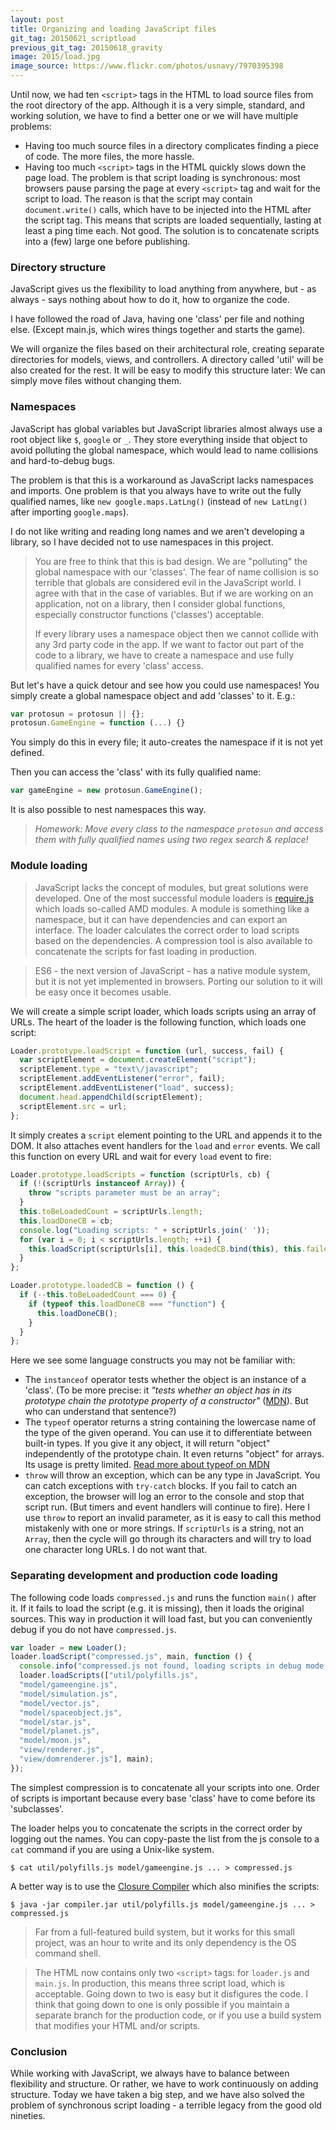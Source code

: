 ```yaml
---
layout: post
title: Organizing and loading JavaScript files
git_tag: 20150621_scriptload
previous_git_tag: 20150618_gravity
image: 2015/load.jpg
image_source: https://www.flickr.com/photos/usnavy/7970395398
---
```


Until now, we had ten `<script>` tags in the HTML to load source files from the root directory of the app. Although it is a very simple, standard, and working solution, we have to find a better one or we will have multiple problems:

- Having too much source files in a directory complicates finding a piece of code. The more files, the more hassle.
- Having too much `<script>` tags in the HTML quickly slows down the page load. The problem is that script loading is synchronous: most browsers pause parsing the page at every `<script>` tag and wait for the script to load. The reason is that the script may contain `document.write()` calls, which have to be injected into the HTML after the script tag. This means that scripts are loaded sequentially, lasting at least a ping time each. Not good. The solution is to concatenate scripts into a (few) large one before publishing.

### Directory structure

JavaScript gives us the flexibility to load anything from anywhere, but - as always - says nothing about how to do it, how to organize the code.

I have followed the road of Java, having one 'class' per file and nothing else. (Except main.js, which wires things together and starts the game).

We will organize the files based on their architectural role, creating separate directories for models, views, and controllers. A directory called 'util' will be also created for the rest. It will be easy to modify this structure later: We can simply move files without changing them.

### Namespaces

JavaScript has global variables but JavaScript libraries almost always use a root object like `$`, `google` or `_`. They store everything inside that object to avoid polluting the global namespace, which would lead to name collisions and hard-to-debug bugs. 

The problem is that this is a workaround as JavaScript lacks namespaces and imports. One problem is that you always have to write out the fully qualified names, like `new google.maps.LatLng()` (instead of `new LatLng()` after importing `google.maps`).

I do not like writing and reading long names and we aren't developing a library, so I have decided not to use namespaces in this project.

> You are free to think that this is bad design. We are "polluting" the global namespace with our 'classes'.
> The fear of name collision is so terrible that globals are considered evil in the JavaScript world. I agree with that in the case of variables. But if we are working on an application, not on a library, then I consider global functions, especially constructor functions ('classes') acceptable.
> 
> If every library uses a namespace object then we cannot collide with any 3rd party code in the app. If we want to factor out part of the code to a library, we have to create a namespace and use fully qualified names for every 'class' access.

But let's have a quick detour and see how you could use namespaces! You simply create a global namespace object and add 'classes' to it. E.g.:

 
```javascript
var protosun = protosun || {}; 
protosun.GameEngine = function (...) {}
```

You simply do this in every file; it auto-creates the namespace if it is not yet defined.

Then you can access the 'class' with its fully qualified name:

```javascript
var gameEngine = new protosun.GameEngine();
```

It is also possible to nest namespaces this way.

>  *Homework: Move every class to the namespace `protosun` and access them with fully qualified names using two regex search & replace!*

### Module loading

> JavaScript lacks the concept of modules, but great solutions were developed. One of the most successful module loaders is [require.js](http://requirejs.org/) which loads so-called AMD modules. A module is something like a namespace, but it can have dependencies and can export an interface. The loader calculates the correct order to load scripts based on the dependencies. A compression tool is also available to concatenate the scripts for fast loading in production.

> ES6 - the next version of JavaScript - has a native module system, but it is not yet implemented in browsers. Porting our solution to it will be easy once it becomes usable.

We will create a simple script loader, which loads scripts using an array of URLs. The heart of the loader is the following function, which loads one script:


```javascript
Loader.prototype.loadScript = function (url, success, fail) {
  var scriptElement = document.createElement("script");
  scriptElement.type = "text\/javascript";
  scriptElement.addEventListener("error", fail);
  scriptElement.addEventListener("load", success);
  document.head.appendChild(scriptElement);
  scriptElement.src = url;
};
```

It simply creates a `script` element pointing to the URL and appends it to the DOM. It also attaches event handlers for the `load` and `error` events. We call this function on every URL and wait for every `load` event to fire:

```javascript
Loader.prototype.loadScripts = function (scriptUrls, cb) {
  if (!(scriptUrls instanceof Array)) {
    throw "scripts parameter must be an array";
  }
  this.toBeLoadedCount = scriptUrls.length;
  this.loadDoneCB = cb;
  console.log("Loading scripts: " + scriptUrls.join(' '));
  for (var i = 0; i < scriptUrls.length; ++i) {
    this.loadScript(scriptUrls[i], this.loadedCB.bind(this), this.failedCB.bind(this));
  }
};

Loader.prototype.loadedCB = function () {
  if (--this.toBeLoadedCount === 0) {
    if (typeof this.loadDoneCB === "function") {
      this.loadDoneCB();
    }
  }
};
```

Here we see some language constructs you may not be familiar with:

- The `instanceof` operator tests whether the object is an instance of a 'class'. (To be more precise: it *"tests whether an object has in its prototype chain the prototype property of a constructor"* ([MDN](https://developer.mozilla.org/en-US/docs/Web/JavaScript/Reference/Operators/instanceof)). But who can understand that sentence?)
- The `typeof` operator returns a string containing the lowercase name of the type of the given operand. You can use it to differentiate between built-in types. If you give it any object, it will return "object" independently of the prototype chain. It even returns "object" for arrays. Its usage is pretty limited. [Read more about typeof on MDN](https://developer.mozilla.org/en-US/docs/Web/JavaScript/Reference/Operators/typeof)
- `throw` will throw an exception, which can be any type in JavaScript. You can catch exceptions with `try-catch` blocks. If you fail to catch an exception, the browser will log an error to the console and stop that script run. (But timers and event handlers will continue to fire). Here I use `throw` to report an invalid parameter, as it is easy to call this method mistakenly with one or more strings. If `scriptUrls` is a string, not an `Array`, then the cycle will go through its characters and will try to load one character long URLs. I do not want that.

### Separating development and production code loading

The following code loads `compressed.js` and runs the function `main()` after it. If it fails to load the script (e.g. it is missing), then it loads the original sources. This way in production it will load fast, but you can conveniently debug if you do not have `compressed.js`.

```javascript
var loader = new Loader();
loader.loadScript("compressed.js", main, function () {
  console.info("compressed.js not found, loading scripts in debug mode.");
  loader.loadScripts(["util/polyfills.js",
  "model/gameengine.js",
  "model/simulation.js",
  "model/vector.js",
  "model/spaceobject.js",
  "model/star.js",
  "model/planet.js",
  "model/moon.js",
  "view/renderer.js",
  "view/domrenderer.js"], main);
});
```

The simplest compression is to concatenate all your scripts into one. Order of scripts is important because every base 'class' have to come before its 'subclasses'.

The loader helps you to concatenate the scripts in the correct order by logging out the names. You can copy-paste the list from the js console to a `cat` command if you are using a Unix-like system. 

```
$ cat util/polyfills.js model/gameengine.js ... > compressed.js
```

A better way is to use the [Closure Compiler](https://developers.google.com/closure/compiler/) which also minifies the scripts:

```
$ java -jar compiler.jar util/polyfills.js model/gameengine.js ... > compressed.js
```

>Far from a full-featured build system, but it works for this small project, was an hour to write and its only dependency is the OS command shell.

> The HTML now contains only two `<script>` tags: for `loader.js` and `main.js`. In production, this means three script load, which is acceptable. Going down to two is easy but it disfigures the code. I think that going down to one is only possible if you maintain a separate branch for the production code, or if you use a build system that modifies your HTML and/or scripts.

### Conclusion

While working with JavaScript, we always have to balance between flexibility and structure. Or rather, we have to work continuously on adding structure. Today we have taken a big step, and we have also solved the problem of synchronous script loading - a terrible legacy from the good old nineties.
